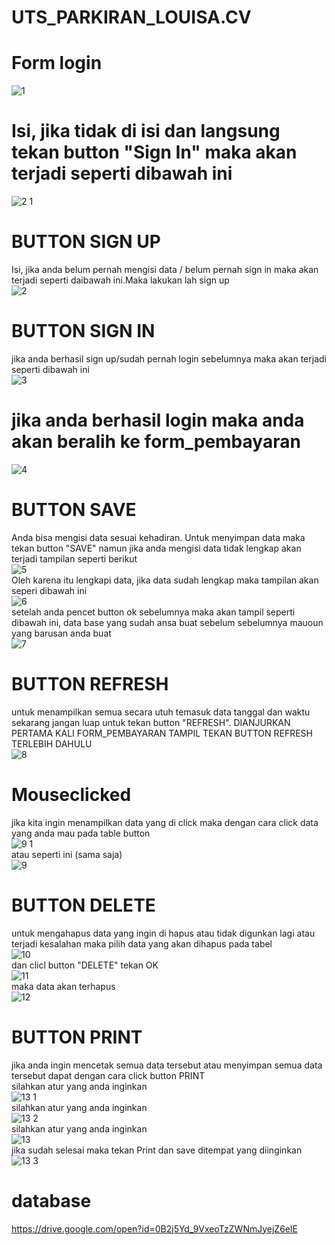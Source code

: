 # UTS_PARKIRAN_LOUISA.CV
# Form login
![1](https://cloud.githubusercontent.com/assets/21364340/24002665/e88574aa-0a93-11e7-8932-55aa9c573ac9.PNG)
# Isi, jika tidak di isi dan langsung tekan button "Sign In" maka akan terjadi seperti dibawah ini
![2 1](https://cloud.githubusercontent.com/assets/21364340/24002667/e88626c0-0a93-11e7-8a00-3bdb8d33a0d3.PNG)
# BUTTON SIGN UP 
Isi, jika anda belum pernah mengisi data / belum pernah sign in maka akan terjadi seperti daibawah ini.Maka lakukan lah sign up<br>
![2](https://cloud.githubusercontent.com/assets/21364340/24002666/e88637b4-0a93-11e7-9ba5-1cefc7dfa172.PNG)
# BUTTON SIGN IN
jika anda berhasil sign up/sudah pernah login sebelumnya maka akan terjadi seperti dibawah ini <br>
![3](https://cloud.githubusercontent.com/assets/21364340/24002668/e88d8ce4-0a93-11e7-8ec3-3f068d8c2b08.PNG)
# jika anda berhasil login maka anda akan beralih ke form_pembayaran
![4](https://cloud.githubusercontent.com/assets/21364340/24002669/e890ccba-0a93-11e7-83b9-763103fa4c90.PNG)
# BUTTON SAVE
Anda bisa mengisi data sesuai kehadiran. Untuk menyimpan data maka tekan button "SAVE" namun jika anda mengisi data tidak lengkap akan terjadi tampilan seperti berikut <br>
![5](https://cloud.githubusercontent.com/assets/21364340/24002671/e8cbd666-0a93-11e7-8617-92326e5b09f0.PNG) <br>
Oleh karena itu lengkapi data, jika data sudah lengkap maka tampilan akan seperi dibawah ini<br>
![6](https://cloud.githubusercontent.com/assets/21364340/24002672/e8d0b212-0a93-11e7-941a-b641f65489d2.PNG)<br>
setelah anda pencet button ok sebelumnya maka akan tampil seperti dibawah ini, data base yang sudah ansa buat sebelum sebelumnya mauoun yang barusan anda buat<br>
![7](https://cloud.githubusercontent.com/assets/21364340/24002679/e936104e-0a93-11e7-9070-61ab99b51ae6.PNG)
# BUTTON REFRESH
untuk menampilkan semua secara utuh temasuk data tanggal dan waktu sekarang jangan luap untuk tekan button "REFRESH". DIANJURKAN PERTAMA KALI FORM_PEMBAYARAN TAMPIL TEKAN BUTTON REFRESH TERLEBIH DAHULU<br>
![8](https://cloud.githubusercontent.com/assets/21364340/24002673/e8d39aa4-0a93-11e7-8f08-7baa7fd01025.PNG)<br>
# Mouseclicked
jika kita ingin menampilkan data yang di click maka dengan cara click data yang anda mau pada table button<br>
![9 1](https://cloud.githubusercontent.com/assets/21364340/24002674/e8d7007c-0a93-11e7-8360-4b756b9ba152.PNG)<br>
atau seperti ini (sama saja)<br>
![9](https://cloud.githubusercontent.com/assets/21364340/24002675/e8e1136e-0a93-11e7-91ed-7e2299ff7f0c.PNG)<br>
# BUTTON DELETE
untuk mengahapus data yang ingin di hapus atau tidak digunkan lagi atau terjadi kesalahan maka pilih data yang akan dihapus pada tabel <br>
![10](https://cloud.githubusercontent.com/assets/21364340/24002676/e92e5ba6-0a93-11e7-8ce0-c24b1b5dc889.PNG)<br>
 dan clicl button "DELETE" tekan OK<br>
![11](https://cloud.githubusercontent.com/assets/21364340/24002678/e9358c28-0a93-11e7-8cbc-7808dbc31506.PNG) <br>
maka data akan terhapus <br>
![12](https://cloud.githubusercontent.com/assets/21364340/24002677/e930d110-0a93-11e7-927e-848fffc20bac.PNG)
# BUTTON PRINT
jika anda ingin mencetak semua data tersebut atau menyimpan semua data tersebut dapat dengan cara click button PRINT<br>
silahkan atur yang anda inginkan <br>
![13 1](https://cloud.githubusercontent.com/assets/21364340/24002680/e938cad2-0a93-11e7-91dc-c0ec0df27bc1.PNG) <br>
silahkan atur yang anda inginkan <br>
![13 2](https://cloud.githubusercontent.com/assets/21364340/24002681/e976ebfa-0a93-11e7-886f-92159e6475f8.PNG)<br>
silahkan atur yang anda inginkan <br>
![13](https://cloud.githubusercontent.com/assets/21364340/24002682/e98148e8-0a93-11e7-9a80-89dcb5b2fbf7.PNG)<br>
jika sudah selesai maka tekan Print dan save ditempat yang diinginkan <br>
![13 3](https://cloud.githubusercontent.com/assets/21364340/24002683/e9a9897a-0a93-11e7-85e3-907d868334c9.PNG)

# database
https://drive.google.com/open?id=0B2j5Yd_9VxeoTzZWNmJyejZ6elE


